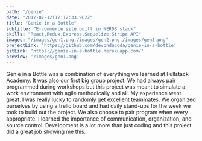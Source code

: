 ```yaml
---
path: "/genie"
date: "2017-07-12T17:12:33.962Z"
title: "Genie in a Bottle"
subtitle: "E-commerce site built in NERDS stack"
skills: "React,Redux,Express,Sequelize,Stripe API"
images: "/images/gen1.png,/images/gen2.png,/images/gen3.png"
projectLink: 'https://github.com/devondacoda/genie-in-a-bottle'
gitLink: 'https://genie-in-a-bottle.herokuapp.com/'
preview: '/images/gen1.png'
---
```


Genie in a Bottle was a combination of everything we learned at Fullstack Academy. It was also our first big group project. We had always pair programmed during workshops but this project was meant to simulate a work environment with agile methodically and all. My experience went great. I was really lucky to randomly get excellent teammates. We organized ourselves by using a trello board and had daily stand-ups for the week we took to build out the project. We also choose to pair program when every appropriate. I learned the importance of communication, organization, and source control. Development is a lot more than just coding and this project did a great job showing me this.  